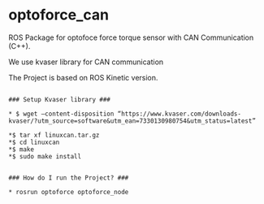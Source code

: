 # optoforce_can
ROS Package for optofoce force torque sensor with CAN Communication (C++). 

We use kvaser library for CAN communication

The Project is based on ROS Kinetic version.


```

### Setup Kvaser library ###

* $ wget –content-disposition “https://www.kvaser.com/downloads-kvaser/?utm_source=software&utm_ean=7330130980754&utm_status=latest”

*$ tar xf linuxcan.tar.gz
*$ cd linuxcan
*$ make
*$ sudo make install
```


```

### How do I run the Project? ###

* rosrun optoforce optoforce_node
```

